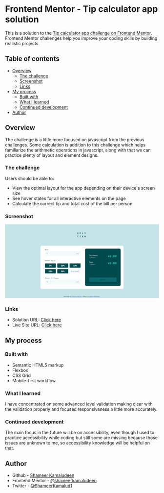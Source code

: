 # Frontend Mentor - Tip calculator app solution

This is a solution to the [Tip calculator app challenge on Frontend Mentor](https://www.frontendmentor.io/challenges/tip-calculator-app-ugJNGbJUX). Frontend Mentor challenges help you improve your coding skills by building realistic projects.

## Table of contents

- [Overview](#overview)
  - [The challenge](#the-challenge)
  - [Screenshot](#screenshot)
  - [Links](#links)
- [My process](#my-process)
  - [Built with](#built-with)
  - [What I learned](#what-i-learned)
  - [Continued development](#continued-development)
- [Author](#author)

## Overview

The challenge is a little more focused on javascript from the previous challenges. Some calculation is addition to this challenge which helps familiarize the arithmetic operations in javascript, along with that we can practice plenty of layout and element designs.

### The challenge

Users should be able to:

- View the optimal layout for the app depending on their device's screen size
- See hover states for all interactive elements on the page
- Calculate the correct tip and total cost of the bill per person

### Screenshot

![](./screenshot.png)

### Links

- Solution URL: [Click here](https://github.com/shameerkamaludeen/tip-calculator-app)
- Live Site URL: [Click here](https://shameerkamaludeen.github.io/tip-calculator-app/)

## My process

### Built with

- Semantic HTML5 markup
- Flexbox
- CSS Grid
- Mobile-first workflow

### What I learned

I have concentrated on some advanced level validation making clear with the validation properly and focused responsiveness a little more accurately.

### Continued development

The main focus in the future will be on accessibility, even though I used to practice accessibility while coding but still some are missing because those issues are unknown to me, so accessibility knowledge will be helpful on that. 

## Author

- Github - [Shameer Kamaludeen](https://github.com/shameerkamaludeen)
- Frontend Mentor - [@shameerkamaludeen](https://www.frontendmentor.io/profile/shameerkamaludeen)
- Twitter - [@ShameerKamalud1](https://twitter.com/ShameerKamalud1)
